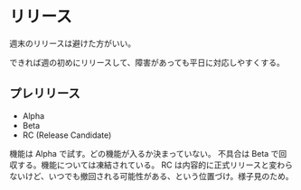 # リリース

週末のリリースは避けた方がいい。

できれば週の初めにリリースして、障害があっても平日に対応しやすくする。

## プレリリース

- Alpha
- Beta
- RC (Release Candidate)

機能は Alpha で試す。どの機能が入るか決まっていない。
不具合は Beta で回収する。機能については凍結されている。
RC は内容的に正式リリースと変わらないけど、いつでも撤回される可能性がある、という位置づけ。様子見のため。
